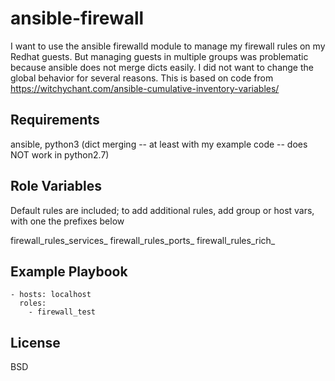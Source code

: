 ansible-firewall
=========

I want to use the ansible firewalld module to manage my firewall rules on my Redhat guests.  But managing guests in multiple groups was problematic because ansible does not merge dicts easily.  I did not want to change the global behavior for several reasons.  This is based on code from https://witchychant.com/ansible-cumulative-inventory-variables/

Requirements
------------

ansible, python3 (dict merging -- at least with my example code --  does NOT work in python2.7)

Role Variables
--------------

Default rules are included; to add additional rules, add group or host vars, with one the prefixes below

firewall_rules_services_
firewall_rules_ports_
firewall_rules_rich_


Example Playbook
----------------


    - hosts: localhost
      roles:
        - firewall_test

License
-------

BSD

